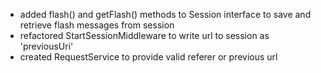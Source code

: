 - added flash() and getFlash() methods to Session interface to save and retrieve flash messages from session
- refactored StartSessionMiddleware to write url to session as 'previousUri'
- created RequestService to provide valid referer or previous url 